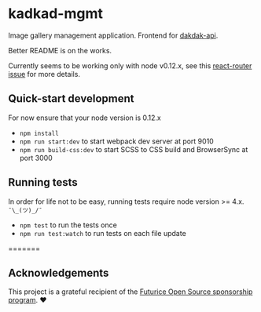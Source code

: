 # kadkad-mgmt

Image gallery management application. Frontend for [dakdak-api](https://github.com/miro/dakdak-api).

Better README is on the works.

Currently seems to be working only with node v0.12.x, see this [react-router issue](https://github.com/rackt/react-router/issues/2195) for more details.


## Quick-start development

For now ensure that your node version is 0.12.x

* `npm install`
* `npm run start:dev` to start webpack dev server at port 9010
* `npm run build-css:dev` to start SCSS to CSS build and BrowserSync at port 3000   



## Running tests

In order for life not to be easy, running tests require node version >= 4.x.  `¯\_(ツ)_/¯`

* `npm test` to run the tests once
* `npm run test:watch` to run tests on each file update

=======

## Acknowledgements
This project is a grateful recipient of the [Futurice Open Source sponsorship program](http://futurice.com/blog/sponsoring-free-time-open-source-activities). ♥
